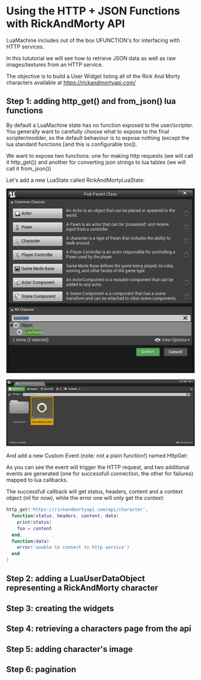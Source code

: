 # Using the HTTP + JSON Functions with RickAndMorty API

LuaMachine includes out of the box UFUNCTION's for interfacing with HTTP services.

In this tututorial we will see how to retrieve JSON data as well as raw images/textures from an HTTP service.

The objective is to build a User Widget listing all of the Rick And Morty characters available at https://rickandmortyapi.com/

## Step 1: adding http_get() and from_json() lua functions

By default a LuaMachine state has no function exposed to the user/scripter. You generally want to carefully choose what to expose to the final scripter/modder, so the default behaviour
is to expose nothing (except the lua standard functions [and this is configurable too]).

We want to expose two functions: one for making http requests (we will call it http_get()) and another for converting json strings to lua tables (we will call it from_json())

Let's add a new LuaState called RickAndMortyLuaState:

![RickAndMortyNewLuaState](RickAndMortyAPI_Data/RickAndMorty001.PNG?raw=true "RickAndMortyNewLuaState")

![RickAndMortyNewLuaStateContentBrowser](RickAndMortyAPI_Data/RickAndMorty002.PNG?raw=true "RickAndMortyNewLuaStateContentBrowser")

And add a new Custom Event (note: not a plain function!) named HttpGet:


As you can see the event will trigger the HTTP request, and two additional events are generated (one for successfull connection, the other for failures) mapped to lua callbacks.

The successfull callback will get status, headers, content and a context object (nil for now), while the error one will only get the context:

```lua
http_get('https://rickandmortyapi.com/api/character',
  function(status, headers, content, data)
    print(status)
    foo = content
  end,
  function(data)
    error('unable to connect to http service')
  end
)
```

## Step 2: adding a LuaUserDataObject representing a RickAndMorty character

## Step 3: creating the widgets

## Step 4: retrieving a characters page from the api

## Step 5: adding character's image

## Step 6: pagination
